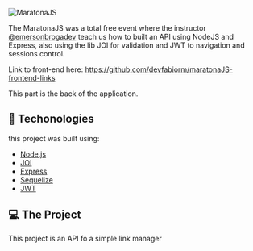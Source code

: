 ![MaratonaJS](http://s3.emerson.link/prints/2020-07-05-074937-06n3n.png)

The MaratonaJS was a total free event where the instructor [@emersonbrogadev](https://www.instagram.com/emersonbrogadev/)
teach us how to built an API using NodeJS and Express, also using the lib JOI for validation and JWT to navigation and sessions control.

Link to front-end here: https://github.com/devfabiorm/maratonaJS-frontend-links

This part is the back of the application.

## 🚀 Techonologies

this project was built using:


- [Node.js](https://nodejs.org/en/)
- [JOI](https://hapi.dev/module/joi/)
- [Express](http://expressjs.com/)
- [Sequelize](https://sequelize.org/)
- [JWT](https://github.com/auth0/node-jsonwebtoken#readme)

## 💻 The Project

This project is an API fo a simple link manager
